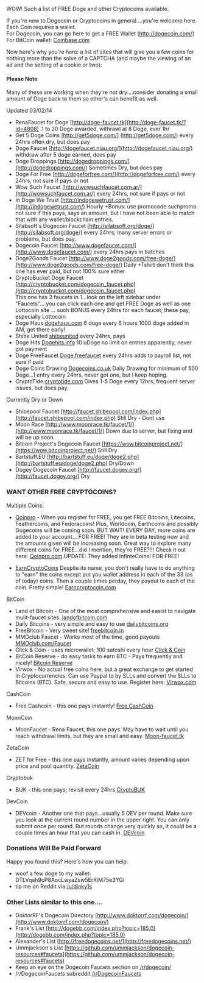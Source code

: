 WOW!  Such a list of FREE Doge and other Cryptocoins available.  

If you're new to Dogecoin or Cryptocoins in general....you're welcome here.  Each Coin requires a wallet.<br>For Dogecoin, you can go here to get a FREE Wallet (http://dogecoin.com/)<br>
For BitCoin wallet: [Coinbase.com](http://cur.lv/7n890)


Now here's why you're here:  a list of sites that will give you a few coins for nothing more than the solve of a CAPTCHA (and maybe the viewing of an ad and the setting of a cookie or two): 

#### Please Note ####

Many of these are working when they're not dry....consider donating a small amount of Doge back to them so other's can benefit as well. 

Updated 03/02/14

- RenaFaucet for Doge [http://doge-faucet.tk](http://doge-faucet.tk/?id=4808) .1 to 20 Doge awarded, withrawl at 8 Doge, ever 1hr
- Get 5 Doge Coins [http://get5doge.com/] (http://get5doge.com/)     every 24hrs often dry, but does pay
- Doge Faucet [http://dogefaucet.niau.org/](http://dogefaucet.niau.org/)    withdraw after 5 doge earned, does pay
- Doge Droppings [http://dogedroppings.com/](http://dogedroppings.com/)     Sometimes Dry, but does pay 
- Doge For Free [http://dogeforfree.com/](http://dogeforfree.com/)     every 24hrs, not sure if pays or not
- Wow Such Faucet [http://wowsuchfaucet.com.ar/](http://wowsuchfaucet.com.ar/)     every 24hrs, not sure if pays or not
- In Doge We Trust [http://indogewetrust.com/](http://indogewetrust.com/)     Hourly +Bonus: use promocode  suchpromo  not sure if this pays, says an amount, but I have not been able to match that with any wallet/blockchain entries.
- Silabsoft's Dogecoin Faucet [http://silabsoft.org/doge/](http://silabsoft.org/doge/)      every 24hrs; many server errors or problems, but does pay. 
- Dogecoin Faucet [http://www.dogefaucet.com/](http://www.dogefaucet.com/)     every 24hrs pays in batches
- Doge2Goods Faucet [http://www.doge2goods.com/free-doge/](http://www.doge2goods.com/free-doge/)     Daily +Tshirt don't think this one has ever paid, but not 100% sure either
- CryptoBucket Doge Faucet [http://cryptobucket.com/dogecoin_faucet.php](http://cryptobucket.com/dogecoin_faucet.php)<br> This one has 3 faucets in 1...look on the left sidebar under "Faucets"....you can click each one and get FREE Doge as well as one Lottocoin site ... such BONUS      every 24hrs for each faucet; these pay, especially Lottocoin
- Doge Haus [dogehaus.com](http://dogehaus.com)  6 doge every 6 hours   1000 doge added in AM, get there early!
- Shibe United [shibeunited](http://shibeunited.web44.net/coins) every 24hrs, pays
- Doge Hits [Dogehits.info](http://go.cur.lv/dogehits) 10 uDoge no limit on entries apparently, never got payment
- Doge FreeFaucet [Doge.freefaucet](http://doge.freefaucet.com.ar)  every 24hrs adds to payroll list, not sure if paid
- Doge Coins Drawing [Dogecoins.co.uk](http://dogecoins.co.uk) Daily Drawing for minimum of 500 Doge...1 entry every 24hrs, never got one, but I keep hoping.
- CryptoTide [cryptotide.com](http://www.cryptotide.com/faucet.php?coin=DOGE) Gives 1-5 Doge every 12hrs, frequent server issues, but does pay.

Currently Dry or Down
- Shibepool Faucet [http://faucet.shibepool.com/index.php](http://faucet.shibepool.com/index.php)   Still Dry - Dont use
- Moon Race [http://www.moonrace.tk/faucet/1/](http://www.moonrace.tk/faucet/1/)     Down due to server, but fixing and will be up soon.
- Bitcoin Project's Dogecoin Faucet [https://wow.bitcoinproject.net/](https://wow.bitcoinproject.net/)  Still Dry
- Bartstuff.EU [http://bartstuff.eu/doge/doge2.php](http://bartstuff.eu/doge/doge2.php)     Dry/Down
- Dogey Dogecoin Faucet [http://faucet.dogey.org/](http://faucet.dogey.org/)     Dry

### WANT OTHER FREE CRYPTOCOINS?


Multiple Coins:
- [Qoinpro](http://www.qoinpro.com/9ce06a581778a44005fab8f9ef69a6c8) - When you register for FREE, you get FREE Bitcoins, Litecoins, Feathercoins, and Fedoracoins!  Plus, Worldcoin, Earthcoins and possibly Dogecoins will be coming soon.  BUT WAIT!  EVERY DAY, more coins are added to your account... FOR FREE!  They are in beta testing now and the amounts given will be increasing soon. Great way to explore many different coins for FREE...did I mention, they're FREE?!!! Check it out here:   [Qoinpro.com](http://www.qoinpro.com/9ce06a581778a44005fab8f9ef69a6c8)
UPDATE:  They added InfinteCoins!  FOR FREE!

- [EarnCryptoCoins](http://earncryptocoins.com/index.php?ref=7629)  Despite its name, you don't really have to do anything to "earn" the coins except put you wallet address in each of the 33 (as of today) coins.  Then a couple times perday, they payout to each of the coin.  Pretty simple!    [Earncryptocoin.com](http://earncryptocoins.com/index.php?ref=7629)


BitCoin
- Land of Bitcoin - One of the most comprehensive and easist to navigate mulit-faucet sites. [landofbitcoin.com](http://cur.lv/7n885)
- Daily Bitcoins - very simple and easy to use     [dailybitcoins.org](http://cur.lv/7n84y)
- FreeBitcoin - Very sweet site!      [freebitcoin.in](http://cur.lv/7n89k)
- MMOclub Faucet - Works most of the time, good payouts     [MMOclub.com/Faucet](http://cur.lv/7n8ag)
- Click & Coin - uses microwallet; 100 satoshi every hour     [Click & Coin](http://me.cur.lv/clickandcoin)
- BitCoin Reserve - do easy tasks to earn BTC - Pays frequently and nicely!     [Bitcoin Reserve](http://me.cur.lv/bitcoinreserve)
- Virwox - No actual free coins here, but a great exchange to get started in Cryptocurrencies.  Can use Paypal to by SLLs and convert the SLLs to Bitcoins (BTC). Safe, secure and easy to use.  Register here:     [Virwox.com](http://bit.cur.lv/Virwox)

CashCoin
- Free Cashcoin - this one pays instantly!    [Free CashCoin](http://cur.lv/7ur0y)

MoonCoin
- MoonFaucet - Rena Faucet, this one pays.  May have to wait until you reach withdrawl limits, but they are small and easy.     [Moon-faucet.tk](http://now.cur.lv/MoonFaucet)

ZetaCoin
- ZET for Free - this one pays instantly, amount varies depending upon price and pool quantity.      [ZetaCoin](http://cur.lv/7q3rj)

Cryptobuk
- BUK - this one pays; revisit every 24hrs   [CryptoBUK](http://www.cryptobuck.com/)  

DevCoin

-  DEVcoin - Another one that pays...usually 5 DEV per round.  Make sure you look at the current round number in the upper right.  You can only submit once per round.  But rounds change very quickly so, it could be a couple times an hour that you can cash in.     [DEVcoin](http://cur.lv/7ur4v)



### Donations Will Be Paid Forward

Happy you found this? Here's how you can help:

- woof a few doge to my wallet:  DTLVqah9cP8AocLwyaZsw5ErXiM75e3YGi
- tip me on Reddit via [/u/dinky1s](http://reddit.com/u/dinky1s) 


### Other Lists similar to this one....

- DoktorRF's Dogecoin Directory [http://www.doktorrf.com/dogecoin/](http://www.doktorrf.com/dogecoin/)
- Frank's List [http://dogebb.com/index.php?topic=185.0](http://dogebb.com/index.php?topic=185.0)
- Alexander's List [http://freedogecoins.net/](http://freedogecoins.net/)
- Ummjackson's List [https://github.com/ummjackson/dogecoin-resources#faucets](https://github.com/ummjackson/dogecoin-resources#faucets)
- Keep an eye on the Dogecoin Faucets section on [/r/dogecoin/](http://www.reddit.com/r/dogecoin/)
- /r/DogecoinFaucets subreddit [/r/DogecoinFaucets](http://www.reddit.com/r/dogecoinfaucets/)



